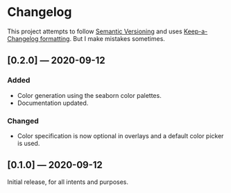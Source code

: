 # Changelog

This project attempts to follow [Semantic Versioning](https://semver.org) and uses [Keep-a-Changelog formatting](https://keepachangelog.com/en/1.0.0/).
But I make mistakes sometimes.

<!-- ## Unreleased -->

## [0.2.0] — 2020-09-12

### Added

- Color generation using the seaborn color palettes.
- Documentation updated.

### Changed

- Color specification is now optional in overlays and a default color picker is used.

## [0.1.0] — 2020-09-12

Initial release, for all intents and purposes.